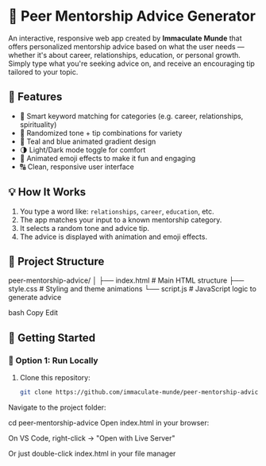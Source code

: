# 🌱 Peer Mentorship Advice Generator

An interactive, responsive web app created by **Immaculate Munde** that offers personalized mentorship advice based on what the user needs — whether it's about career, relationships, education, or personal growth. Simply type what you're seeking advice on, and receive an encouraging tip tailored to your topic.

## 🔮 Features

- 🧠 Smart keyword matching for categories (e.g. career, relationships, spirituality)
- 🎯 Randomized tone + tip combinations for variety
- 🎨 Teal and blue animated gradient design
- 🌗 Light/Dark mode toggle for comfort
- 🤖 Animated emoji effects to make it fun and engaging
- 🔠 Clean, responsive user interface

## 💡 How It Works

1. You type a word like: `relationships`, `career`, `education`, etc.
2. The app matches your input to a known mentorship category.
3. It selects a random tone and advice tip.
4. The advice is displayed with animation and emoji effects.

## 📁 Project Structure

peer-mentorship-advice/
│
├── index.html # Main HTML structure
├── style.css # Styling and theme animations
└── script.js # JavaScript logic to generate advice

bash
Copy
Edit

## 🚀 Getting Started

### 🔧 Option 1: Run Locally

1. Clone this repository:
   ```bash
   git clone https://github.com/immaculate-munde/peer-mentorship-advice.git
Navigate to the project folder:

cd peer-mentorship-advice
Open index.html in your browser:

On VS Code, right-click → "Open with Live Server"

Or just double-click index.html in your file manager